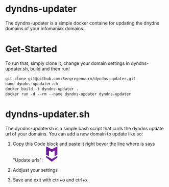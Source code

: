 # dyndns-updater
The dyndns-updater is a simple docker containe for updating the dnydns domains of your infomaniak domains.

# Get-Started
To run that, simply clone it, change your domain settings in dyndns-updater.sh, build and then run!

```
git clone git@github.com:Bergregenwurm/dyndns-updater.git
nano dyndns-upadater.sh
docker build -t dyndns-updater .
docker run -d --rm --name dyndns-updater dyndns-updater
```

# dyndns-updater.sh
The dyndns-updatersh is a simple bash script that curls the dyndns update url of your domains. You can add a new domain to update like so:

1. Copy this Code block and paste it right bevor the line where is says "Update urls":
![alt text](https://github.com/adam-p/markdown-here/raw/master/src/common/images/icon48.png "Logo Title Text 1")
2. Addjust your settings

3. Save and exit with ctrl+o and ctrl+x

